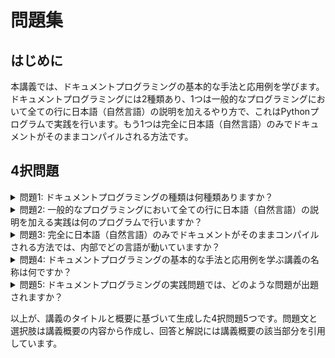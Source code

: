 # 問題集

<a id="introduction"></a>

## はじめに

本講義では、ドキュメントプログラミングの基本的な手法と応用例を学びます。ドキュメントプログラミングには2種類あり、1つは一般的なプログラミングにおいて全ての行に日本語（自然言語）の説明を加えるやり方で、これはPythonプログラムで実践を行います。もう1つは完全に日本語（自然言語）のみでドキュメントがそのままコンパイルされる方法です。

<a id="quiz"></a>

## 4択問題

<details>
<summary>問題1: ドキュメントプログラミングの種類は何種類ありますか？</summary>

- a. 1種類
- b. 2種類
- c. 3種類
- d. 4種類

<details>
<summary>回答と解説</summary>

回答: b. 2種類

講義概要によると、ドキュメントプログラミングには2種類あると述べられています。1つは一般的なプログラミングにおいて全ての行に日本語（自然言語）の説明を加えるやり方、もう1つは完全に日本語（自然言語）のみでドキュメントがそのままコンパイルされる方法です。
</details>
</details>

<details>
<summary>問題2: 一般的なプログラミングにおいて全ての行に日本語（自然言語）の説明を加える実践は何のプログラムで行いますか？</summary>

- a. C++
- b. Java
- c. Python
- d. Ruby

<details>
<summary>回答と解説</summary>

回答: c. Python

講義概要では、一般的なプログラミングにおいて全ての行に日本語（自然言語）の説明を加えるやり方はPythonプログラムで実践を行うと述べられています。
</details>
</details>

<details>
<summary>問題3: 完全に日本語（自然言語）のみでドキュメントがそのままコンパイルされる方法では、内部でどの言語が動いていますか？</summary>

- a. C++
- b. Java
- c. Python
- d. JavaScript

<details>
<summary>回答と解説</summary>

回答: d. JavaScript

講義概要によると、完全に日本語（自然言語）のみでドキュメントがそのままコンパイルされる方法では、内部ではJavaScript（JS）などの言語が動いていると述べられています。
</details>
</details>

<details>
<summary>問題4: ドキュメントプログラミングの基本的な手法と応用例を学ぶ講義の名称は何ですか？</summary>

- a. ドキュメントプログラミング応用
- b. ドキュメントプログラミング基礎
- c. ドキュメントプログラミング入門
- d. ドキュメントプログラミング実践

<details>
<summary>回答と解説</summary>

回答: b. ドキュメントプログラミング基礎

講義のタイトルは「ドキュメントプログラミング基礎」と明記されています。
</details>
</details>

<details>
<summary>問題5: ドキュメントプログラミングの実践問題では、どのような問題が出題されますか？</summary>

- a. 暗記力を要する基礎問題
- b. 思考力を要する基礎問題
- c. 応用力を要する発展問題
- d. 創造力を要する実践問題

<details>
<summary>回答と解説</summary>

回答: b. 思考力を要する基礎問題

講義概要の目次には、実践問題として「思考力を要する基礎問題」が含まれると記載されています。
</details>
</details>

以上が、講義のタイトルと概要に基づいて生成した4択問題5つです。問題文と選択肢は講義概要の内容から作成し、回答と解説には講義概要の該当部分を引用しています。